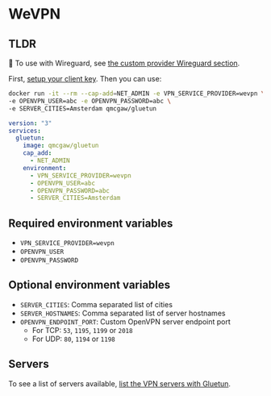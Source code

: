 # WeVPN

## TLDR

💁 To use with Wireguard, see [the custom provider Wireguard section](custom.md#wireguard).

First, [setup your client key](../advanced/openvpn-client-key.md). Then you can use:

```sh
docker run -it --rm --cap-add=NET_ADMIN -e VPN_SERVICE_PROVIDER=wevpn \
-e OPENVPN_USER=abc -e OPENVPN_PASSWORD=abc \
-e SERVER_CITIES=Amsterdam qmcgaw/gluetun
```

```yml
version: "3"
services:
  gluetun:
    image: qmcgaw/gluetun
    cap_add:
      - NET_ADMIN
    environment:
      - VPN_SERVICE_PROVIDER=wevpn
      - OPENVPN_USER=abc
      - OPENVPN_PASSWORD=abc
      - SERVER_CITIES=Amsterdam
```

## Required environment variables

- `VPN_SERVICE_PROVIDER=wevpn`
- `OPENVPN_USER`
- `OPENVPN_PASSWORD`

## Optional environment variables

- `SERVER_CITIES`: Comma separated list of cities
- `SERVER_HOSTNAMES`: Comma separated list of server hostnames
- `OPENVPN_ENDPOINT_PORT`: Custom OpenVPN server endpoint port
  - For TCP: `53`, `1195`, `1199` or `2018`
  - For UDP: `80`, `1194` or `1198`

## Servers

To see a list of servers available, [list the VPN servers with Gluetun](../servers.md#list-of-vpn-servers).
